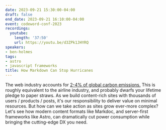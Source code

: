 ```yaml
---
date: 2023-09-21 15:30:00-04:00
draft: false
end_date: 2023-09-21 16:10:00-04:00
event: codeword-conf-2023
recordings:
  youtube:
    length: '37:50'
    url: https://youtu.be/d3ZPk1JHYRQ
speakers:
- ben-holmes
tags:
- astro
- javascript frameworks
title: How Markdown Can Stop Hurricanes
---
```



The web industry accounts for [2-4% of global carbon emissions.](https://starlight.astro.build/environmental-impact/) This is roughly equivalent to the airline industry, and probably dwarfs your lifetime pledge to paper straws. As we build content-rich sites with thousands of users / products / posts, it's our responsibility to deliver value on minimal resources. But how can we take action as sites grow ever-more complex? Let's see how modern content formats like Markdoc, and server-first frameworks like Astro, can dramatically cut power consumption while bringing the cutting-edge DX you need.
